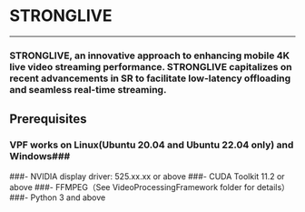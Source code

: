 # STRONGLIVE

----------

###  STRONGLIVE, an innovative approach to enhancing mobile 4K live video streaming performance. STRONGLIVE capitalizes on recent advancements in SR to facilitate low-latency offloading and seamless real-time streaming. 
###


## Prerequisites ##

### VPF works on Linux(Ubuntu 20.04 and Ubuntu 22.04 only) and Windows###
###- NVIDIA display driver: 525.xx.xx or above
###- CUDA Toolkit 11.2 or above
###- FFMPEG（See VideoProcessingFramework folder for details）
###- Python 3 and above

